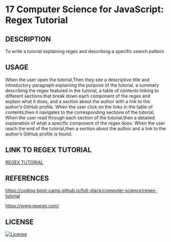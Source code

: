 # 17 Computer Science for JavaScript: Regex Tutorial

## DESCRIPTION

To write a tutorial explaining regex and describing a specific search pattern

## USAGE

When the user open the tutorial,Then they see a descriptive title and introductory paragraph explaining the purpose of the tutorial, a summary describing the regex featured in the tutorial, a table of contents linking to different sections that break down each component of the regex and explain what it does, and a section about the author with a link to the author’s GitHub profile.
When the user click on the links in the table of contents,then it navigates to the corresponding sections of the tutorial.
When the user read through each section of the tutorial,then a detailed explanation of what a specific component of the regex does.
When the user reach the end of the tutorial,then a section about the author and a link to the author’s GitHub profile is found.

## LINK TO REGEX TUTORIAL

[REGEX TUTORIAL]()

## REFERENCES

https://coding-boot-camp.github.io/full-stack/computer-science/regex-tutorial

https://www.rexegg.com/

## LICENSE 
 
 [![License](https://img.shields.io/badge/License-MIT-blue.svg)](https://opensource.org/licenses/MIT)

